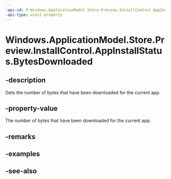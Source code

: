 ----api-id: P:Windows.ApplicationModel.Store.Preview.InstallControl.AppInstallStatus.BytesDownloaded
-api-type: winrt property
---<!-- Property syntaxpublic ulong BytesDownloaded { get; }--># Windows.ApplicationModel.Store.Preview.InstallControl.AppInstallStatus.BytesDownloaded## -descriptionGets the number of bytes that have been downloaded for the current app.## -property-valueThe number of bytes that have been downloaded for the current app.## -remarks## -examples## -see-also